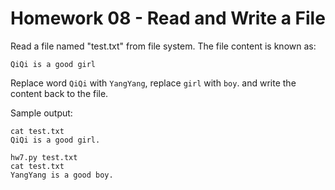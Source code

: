 # Homework 08 - Read and Write a File


Read a file named "test.txt" from file system. The file content is known as:

    QiQi is a good girl

Replace word `QiQi` with `YangYang`, replace `girl` with `boy`. and write the
content back to the file.

Sample output:

    cat test.txt
    QiQi is a good girl.
    
    hw7.py test.txt
    cat test.txt
    YangYang is a good boy.






